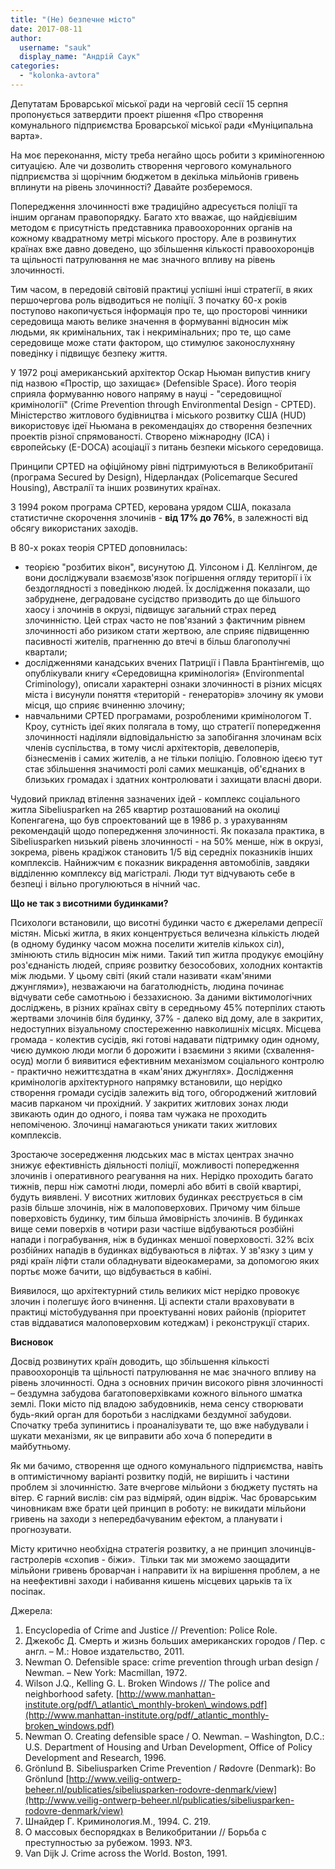 ```yaml
---
title: "(Не) безпечне місто"
date: 2017-08-11
author: 
  username: "sauk"
  display_name: "Андрій Саук"
categories: 
  - "kolonka-avtora"
---
```


Депутатам Броварської міської ради на черговій сесії 15 серпня пропонується затвердити проект рішення «Про створення комунального підприємства Броварської міської ради «Муніципальна варта».

На моє переконання, місту треба негайно щось робити з криміногенною ситуацією. Але чи дозволить створення чергового комунального підприємства зі щорічним бюджетом в декілька мільйонів гривень вплинути на рівень злочинності? Давайте розберемося.

Попередження злочинності вже традиційно адресується поліції та іншим органам правопорядку. Багато хто вважає, що найдієвішим методом є присутність представника правоохоронних органів на кожному квадратному метрі міського простору. Але в розвинутих країнах вже давно доведено, що збільшення кількості правоохоронців та щільності патрулювання не має значного впливу на рівень злочинності.

Тим часом, в передовій світовій практиці успішні інші стратегії, в яких першочергова роль відводиться не поліції. З початку 60-х років поступово накопичується інформація про те, що просторові чинники середовища мають велике значення в формуванні відносин між людьми, як кримінальних, так і некримінальних; про те, що саме середовище може стати фактором, що стимулює законослухняну поведінку і підвищує безпеку життя.

У 1972 році американський архітектор Оскар Ньюман випустив книгу під назвою «Простір, що захищає» (Defensible Space). Його теорія сприяла формуванню нового напряму в науці - "середовищної кримінології" (Crime Prevention through Environmental Design - CPTED). Міністерство житлового будівництва і міського розвитку США (HUD) використовує ідеї Ньюмана в рекомендаціях до створення безпечних проектів різної спрямованості. Створено міжнародну (ICA) і європейську (E-DOCA) асоціації з питань безпеки міського середовища.

Принципи CPTED на офіційному рівні підтримуються в Великобританії (програма Secured by Design), Нідерландах (Policemarque Secured Housing), Австралії та інших розвинутих країнах.

З 1994 роком програма CPTED, керована урядом США, показала статистичне скорочення злочинів - **від 17% до 76%**, в залежності від обсягу використаних заходів.

В 80-х роках теорія CPTED доповнилась:

- теорією "розбитих вікон", висунутою Д. Уілсоном і Д. Келлінгом, де вони досліджували взаємозв'язок погіршення огляду території і їх бездоглядності з поведінкою людей. Їх дослідження показали, що забруднене, деградоване сусідство призводить до ще більшого хаосу і злочинів в окрузі, підвищує загальний страх перед злочинністю. Цей страх часто не пов'язаний з фактичним рівнем злочинності або ризиком стати жертвою, але сприяє підвищенню пасивності жителів, прагненню до втечі в більш благополучні квартали;
- дослідженнями канадських вчених Патриції і Павла Брантінгемів, що опублікували книгу «Середовищна кримінологія» (Environmental Criminology), описали характерні ознаки злочинності в різних місцях міста і висунули поняття «територій - генераторів» злочину як умови місця, що сприяє вчиненню злочину;
- навчальними CPTED програмами, розробленими кримінологом Т. Кроу, сутність ідеї яких полягала в тому, що стратегії попередження злочинності наділяли відповідальністю за запобігання злочинам всіх членів суспільства, в тому числі архітекторів, девелоперів, бізнесменів і самих жителів, а не тільки поліцію. Головною ідеєю тут стає збільшення значимості ролі самих мешканців, об'єднаних в близьких громадах і здатних контролювати і захищати власні двори.

Чудовий приклад втілення зазначених ідей - комплекс соціального житла Sibeliusparken на 265 квартир розташований на околиці Копенгагена, що був спроектований ще в 1986 р. з урахуванням рекомендацій щодо попередження злочинності. Як показала практика, в Sibeliusparken низький рівень злочинності - на 50% менше, ніж в окрузі, зокрема, рівень крадіжок становить 1/5 від середніх показників інших комплексів. Найнижчим є показник викрадення автомобілів, завдяки відділенню комплексу від магістралі. Люди тут відчувають себе в безпеці і вільно прогулюються в нічний час.

**Що не так з висотними будинками?**

Психологи встановили, що висотні будинки часто є джерелами депресії містян. Міські житла, в яких концентрується величезна кількість людей (в одному будинку часом можна поселити жителів кількох сіл), змінюють стиль відносин між ними. Такий тип житла продукує емоційну роз'єднаність людей, сприяє розвитку безособових, холодних контактів між людьми. У цьому світі (який стали називати «кам'яними джунглями»), незважаючи на багатолюдність, людина починає відчувати себе самотньою і беззахисною. За даними віктимологічних досліджень, в різних країнах світу в середньому 45% потерпілих стають жертвами злочинів біля будинку, 37% - далеко від дому, але в закритих, недоступних візуальному спостереженню навколишніх місцях. Місцева громада - колектив сусідів, які готові надавати підтримку один одному, чиєю думкою люди могли б дорожити і взаємини з якими (схвалення-осуд) могли б виявитися ефективним механізмом соціального контролю - практично нежиттєздатна в «кам'яних джунглях». Дослідження кримінологів архітектурного напрямку встановили, що нерідко створення громади сусідів залежить від того, обгороджений житловий масив парканом чи прохідний. У закритих житлових зонах люди звикають один до одного, і поява там чужака не проходить непоміченою. Злочинці намагаються уникати таких житлових комплексів.

Зростаюче зосередження людських мас в містах центрах значно знижує ефективність діяльності поліції, можливості попередження злочинів і оперативного реагування на них. Нерідко проходить багато тижнів, перш ніж самотні люди, померлі або вбиті в своїй квартирі, будуть виявлені. У висотних житлових будинках реєструється в сім разів більше злочинів, ніж в малоповерхових. Причому чим більше поверховість будинку, тим більша ймовірність злочинів. В будинках вище семи поверхів в чотири рази частіше відбуваються розбійні напади і пограбування, ніж в будинках меншої поверховості. 32% всіх розбійних нападів в будинках відбуваються в ліфтах. У зв'язку з цим у ряді країн ліфти стали обладнувати відеокамерами, за допомогою яких портьє може бачити, що відбувається в кабіні. 

Виявилося, що архітектурний стиль великих міст нерідко провокує злочин і полегшує його вчинення. Ці аспекти стали враховувати в практиці містобудування при проектуванні нових районів (пріоритет став віддаватися малоповерховим котеджам) і реконструкції старих.

**Висновок**

Досвід розвинутих країн доводить, що збільшення кількості правоохоронців та щільності патрулювання не має значного впливу на рівень злочинності. Одна з основних причин високого рівня злочинності – бездумна забудова багатоповерхівками кожного вільного шматка землі. Поки місто під владою забудовників, нема сенсу створювати будь-який орган для боротьби з наслідками бездумної забудови. Спочатку треба зупинитись і проаналізувати те, що вже набудували і шукати механізми, як це виправити або хоча б попередити в майбутньому.

Як ми бачимо, створення ще одного комунального підприємства, навіть в оптимістичному варіанті розвитку подій, не вирішить і частини проблем зі злочинністю. Зате вчергове мільйони з бюджету пустять на вітер. Є гарний вислів: сім раз відміряй, один відріж. Час броварським чиновникам вже брати цей принцип в роботу: не викидати мільйони гривень на заходи з непередбачуваним ефектом, а планувати і прогнозувати.  

Місту критично необхідна стратегія розвитку, а не принцип злочинців-гастролерів «схопив - біжи».  Тільки так ми зможемо заощадити мільйони гривень броварчан і направити їх на вирішення проблем, а не на неефективні заходи і набивання кишень місцевих царьків та їх посіпак.

Джерела:

1. Encyclopedia of Crime and Justice // Prevention: Police Role.
2. Джекобс Д. Смерть и жизнь больших американских городов / Пер. с англ. – М.: Новое издательство, 2011.
3. Newman O. Defensible space: crime prevention through urban design / Newman. – New York: Macmillan, 1972.
4. Wilson J.Q., Kelling G. L. Broken Windows // The police and neighborhood safety. [http://www.manhattan-institute.org/pdf/\_atlantic\_monthly-broken\_windows.pdf](http://www.manhattan-institute.org/pdf/_atlantic_monthly-broken_windows.pdf)
5. Newman O. Creating defensible space / O. Newman. – Washington, D.C.: U.S. Department of Housing and Urban Development, Office of Policy Development and Research, 1996.
6. Grönlund B. Sibeliusparken Crime Prevention / Rødovre (Denmark): Bo Grönlund [http://www.veilig-ontwerp-beheer.nl/publicaties/sibeliusparken-rodovre-denmark/view](http://www.veilig-ontwerp-beheer.nl/publicaties/sibeliusparken-rodovre-denmark/view)
7. Шнайдер Г. Криминология.М., 1994. С. 219.
8. О массовых беспорядках в Великобритании // Борьба с преступностью за рубежом. 1993. №3.
9. Van Dijk J. Crime across the World. Boston, 1991.
